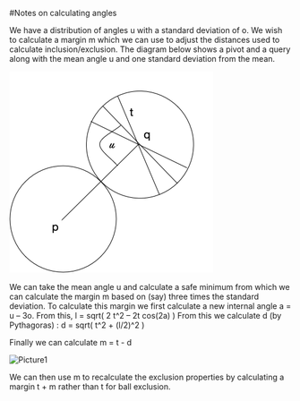 #Notes on calculating angles

We have a distribution of angles u with a standard deviation of o. We wish to calculate a margin m which we can use to adjust the distances used to calculate inclusion/exclusion. The diagram below shows a pivot and a query along with the mean angle u and one standard deviation from the mean.

![Picture1](Picture1.png)

We can take the mean angle u and calculate a safe minimum from which we can calculate the margin m based on (say) three times the standard deviation. To calculate this margin we first calculate a new internal angle a = u – 3o. From this,
	l = sqrt( 2 t^2 – 2t cos(2a) )
From this we calculate d (by Pythagoras) :
	d = sqrt(  t^2 + (l/2)^2 ) 
	
Finally we can calculate m = t - d

![Picture1](Picture2.png)

We can then use m to recalculate the exclusion properties by calculating a margin t + m rather than t for ball exclusion.